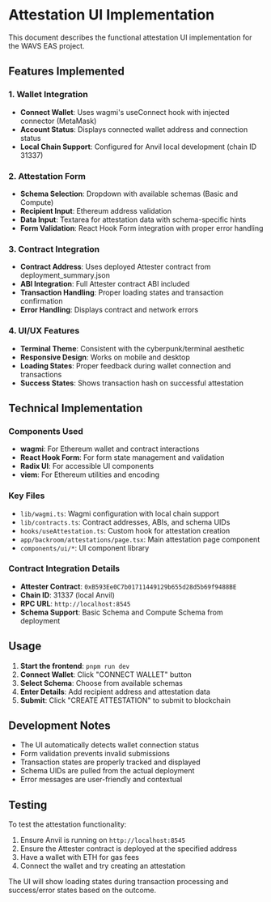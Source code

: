 # Attestation UI Implementation

This document describes the functional attestation UI implementation for the WAVS EAS project.

## Features Implemented

### 1. Wallet Integration
- **Connect Wallet**: Uses wagmi's useConnect hook with injected connector (MetaMask)
- **Account Status**: Displays connected wallet address and connection status
- **Local Chain Support**: Configured for Anvil local development (chain ID 31337)

### 2. Attestation Form
- **Schema Selection**: Dropdown with available schemas (Basic and Compute)
- **Recipient Input**: Ethereum address validation
- **Data Input**: Textarea for attestation data with schema-specific hints
- **Form Validation**: React Hook Form integration with proper error handling

### 3. Contract Integration
- **Contract Address**: Uses deployed Attester contract from deployment_summary.json
- **ABI Integration**: Full Attester contract ABI included
- **Transaction Handling**: Proper loading states and transaction confirmation
- **Error Handling**: Displays contract and network errors

### 4. UI/UX Features
- **Terminal Theme**: Consistent with the cyberpunk/terminal aesthetic
- **Responsive Design**: Works on mobile and desktop
- **Loading States**: Proper feedback during wallet connection and transactions
- **Success States**: Shows transaction hash on successful attestation

## Technical Implementation

### Components Used
- **wagmi**: For Ethereum wallet and contract interactions
- **React Hook Form**: For form state management and validation
- **Radix UI**: For accessible UI components
- **viem**: For Ethereum utilities and encoding

### Key Files
- `lib/wagmi.ts`: Wagmi configuration with local chain support
- `lib/contracts.ts`: Contract addresses, ABIs, and schema UIDs
- `hooks/useAttestation.ts`: Custom hook for attestation creation
- `app/backroom/attestations/page.tsx`: Main attestation page component
- `components/ui/*`: UI component library

### Contract Integration Details
- **Attester Contract**: `0xB593Ee0C7b01711449129b655d28d5b69f9488BE`
- **Chain ID**: 31337 (local Anvil)
- **RPC URL**: `http://localhost:8545`
- **Schema Support**: Basic Schema and Compute Schema from deployment

## Usage

1. **Start the frontend**: `pnpm run dev`
2. **Connect Wallet**: Click "CONNECT WALLET" button
3. **Select Schema**: Choose from available schemas
4. **Enter Details**: Add recipient address and attestation data
5. **Submit**: Click "CREATE ATTESTATION" to submit to blockchain

## Development Notes

- The UI automatically detects wallet connection status
- Form validation prevents invalid submissions
- Transaction states are properly tracked and displayed
- Schema UIDs are pulled from the actual deployment
- Error messages are user-friendly and contextual

## Testing

To test the attestation functionality:
1. Ensure Anvil is running on `http://localhost:8545`
2. Ensure the Attester contract is deployed at the specified address
3. Have a wallet with ETH for gas fees
4. Connect the wallet and try creating an attestation

The UI will show loading states during transaction processing and success/error states based on the outcome.